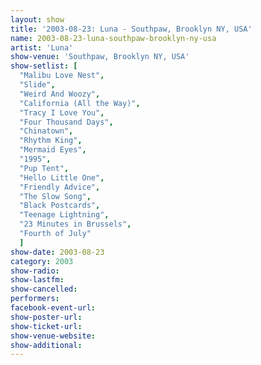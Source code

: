 ```yaml
---
layout: show
title: '2003-08-23: Luna - Southpaw, Brooklyn NY, USA'
name: 2003-08-23-luna-southpaw-brooklyn-ny-usa
artist: 'Luna'
show-venue: 'Southpaw, Brooklyn NY, USA'
show-setlist: [
  "Malibu Love Nest",
  "Slide",
  "Weird And Woozy",
  "California (All the Way)",
  "Tracy I Love You",
  "Four Thousand Days",
  "Chinatown",
  "Rhythm King",
  "Mermaid Eyes",
  "1995",
  "Pup Tent",
  "Hello Little One",
  "Friendly Advice",
  "The Slow Song",
  "Black Postcards",
  "Teenage Lightning",
  "23 Minutes in Brussels",
  "Fourth of July"
  ]
show-date: 2003-08-23
category: 2003
show-radio: 
show-lastfm: 
show-cancelled: 
performers: 
facebook-event-url: 
show-poster-url: 
show-ticket-url: 
show-venue-website: 
show-additional: 
---
```


